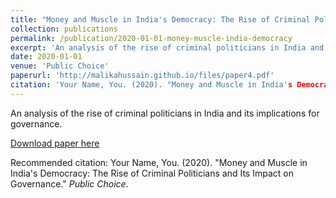 ```yaml
---
title: "Money and Muscle in India's Democracy: The Rise of Criminal Politicians and Its Impact on Governance"
collection: publications
permalink: /publication/2020-01-01-money-muscle-india-democracy
excerpt: 'An analysis of the rise of criminal politicians in India and its implications for governance.'
date: 2020-01-01
venue: 'Public Choice'
paperurl: 'http://malikahussain.github.io/files/paper4.pdf'
citation: 'Your Name, You. (2020). "Money and Muscle in India's Democracy: The Rise of Criminal Politicians and Its Impact on Governance." <i>Public Choice</i>.'
---
```

An analysis of the rise of criminal politicians in India and its implications for governance.

[Download paper here](http://malikahussain.github.io/files/paper4.pdf)

Recommended citation: Your Name, You. (2020). "Money and Muscle in India's Democracy: The Rise of Criminal Politicians and Its Impact on Governance." <i>Public Choice</i>.
